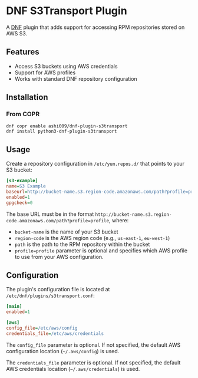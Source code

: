 # DNF S3Transport Plugin

A [DNF](https://github.com/rpm-software-management/dnf) plugin that adds support for accessing RPM repositories stored on AWS S3.

## Features

- Access S3 buckets using AWS credentials
- Support for AWS profiles
- Works with standard DNF repository configuration

## Installation

### From COPR

```
dnf copr enable ashi009/dnf-plugin-s3transport
dnf install python3-dnf-plugin-s3transport
```

## Usage

Create a repository configuration in `/etc/yum.repos.d/` that points to your S3 bucket:

```ini
[s3-example]
name=S3 Example
baseurl=http://bucket-name.s3.region-code.amazonaws.com/path?profile=profile
enabled=1
gpgcheck=0
```

The base URL must be in the format `http://bucket-name.s3.region-code.amazonaws.com/path?profile=profile`, where:

- `bucket-name` is the name of your S3 bucket
- `region-code` is the AWS region code (e.g., `us-east-1`, `eu-west-1`)
- `path` is the path to the RPM repository within the bucket
- `profile=profile` parameter is optional and specifies which AWS profile to use from your AWS configuration.

## Configuration

The plugin's configuration file is located at `/etc/dnf/plugins/s3transport.conf`:

```ini
[main]
enabled=1

[aws]
config_file=/etc/aws/config
credentials_file=/etc/aws/credentials
```

The `config_file` parameter is optional. If not specified, the default AWS configuration location (`~/.aws/config`) is used.

The `credentials_file` parameter is optional. If not specified, the default AWS credentials location (`~/.aws/credentials`) is used.
